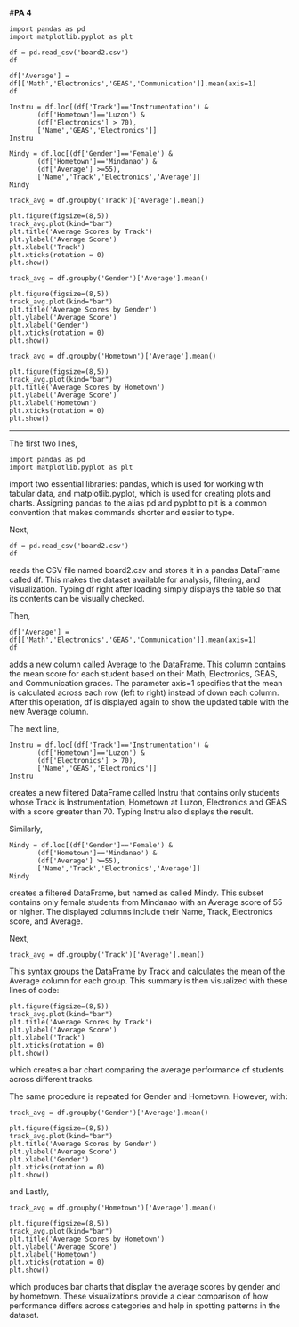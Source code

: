 #**PA 4**

```
import pandas as pd
import matplotlib.pyplot as plt

df = pd.read_csv('board2.csv')
df

df['Average'] = df[['Math','Electronics','GEAS','Communication']].mean(axis=1)
df

Instru = df.loc[(df['Track']=='Instrumentation') & 
       (df['Hometown']=='Luzon') & 
       (df['Electronics'] > 70),
       ['Name','GEAS','Electronics']]
Instru

Mindy = df.loc[(df['Gender']=='Female') &
       (df['Hometown']=='Mindanao') & 
       (df['Average'] >=55),
       ['Name','Track','Electronics','Average']]
Mindy

track_avg = df.groupby('Track')['Average'].mean()

plt.figure(figsize=(8,5))
track_avg.plot(kind="bar")
plt.title('Average Scores by Track')
plt.ylabel('Average Score')
plt.xlabel('Track')
plt.xticks(rotation = 0)
plt.show()

track_avg = df.groupby('Gender')['Average'].mean()

plt.figure(figsize=(8,5))
track_avg.plot(kind="bar")
plt.title('Average Scores by Gender')
plt.ylabel('Average Score')
plt.xlabel('Gender')
plt.xticks(rotation = 0)
plt.show()

track_avg = df.groupby('Hometown')['Average'].mean()

plt.figure(figsize=(8,5))
track_avg.plot(kind="bar")
plt.title('Average Scores by Hometown')
plt.ylabel('Average Score')
plt.xlabel('Hometown')
plt.xticks(rotation = 0)
plt.show()
```

---

The first two lines,

```
import pandas as pd
import matplotlib.pyplot as plt
```

import two essential libraries: pandas, which is used for working with tabular data, and matplotlib.pyplot, which is used for creating plots and charts. Assigning pandas to the alias pd and pyplot to plt is a common convention that makes commands shorter and easier to type.

Next,

```
df = pd.read_csv('board2.csv')
df
```

reads the CSV file named board2.csv and stores it in a pandas DataFrame called df. This makes the dataset available for analysis, filtering, and visualization. Typing df right after loading simply displays the table so that its contents can be visually checked.

Then,

```
df['Average'] = df[['Math','Electronics','GEAS','Communication']].mean(axis=1)
df
```

adds a new column called Average to the DataFrame. This column contains the mean score for each student based on their Math, Electronics, GEAS, and Communication grades. The parameter axis=1 specifies that the mean is calculated across each row (left to right) instead of down each column. After this operation, df is displayed again to show the updated table with the new Average column.

The next line,

```
Instru = df.loc[(df['Track']=='Instrumentation') & 
       (df['Hometown']=='Luzon') & 
       (df['Electronics'] > 70),
       ['Name','GEAS','Electronics']]
Instru
```

creates a new filtered DataFrame called Instru that contains only students whose Track is Instrumentation, Hometown at Luzon, Electronics and GEAS with a score greater than 70. Typing Instru also displays the result.

Similarly,

```
Mindy = df.loc[(df['Gender']=='Female') &
       (df['Hometown']=='Mindanao') & 
       (df['Average'] >=55),
       ['Name','Track','Electronics','Average']]
Mindy
```

creates a filtered DataFrame, but named as called Mindy. This subset contains only female students from Mindanao with an Average score of 55 or higher. The displayed columns include their Name, Track, Electronics score, and Average.

Next,

```
track_avg = df.groupby('Track')['Average'].mean()
```

This syntax groups the DataFrame by Track and calculates the mean of the Average column for each group. This summary is then visualized with these lines of code:

```
plt.figure(figsize=(8,5))
track_avg.plot(kind="bar")
plt.title('Average Scores by Track')
plt.ylabel('Average Score')
plt.xlabel('Track')
plt.xticks(rotation = 0)
plt.show()
```

which creates a bar chart comparing the average performance of students across different tracks. 

The same procedure is repeated for Gender and Hometown. However, with:

```
track_avg = df.groupby('Gender')['Average'].mean()

plt.figure(figsize=(8,5))
track_avg.plot(kind="bar")
plt.title('Average Scores by Gender')
plt.ylabel('Average Score')
plt.xlabel('Gender')
plt.xticks(rotation = 0)
plt.show()
```

and Lastly,

```
track_avg = df.groupby('Hometown')['Average'].mean()

plt.figure(figsize=(8,5))
track_avg.plot(kind="bar")
plt.title('Average Scores by Hometown')
plt.ylabel('Average Score')
plt.xlabel('Hometown')
plt.xticks(rotation = 0)
plt.show()
```

which produces bar charts that display the average scores by gender and by hometown. These visualizations provide a clear comparison of how performance differs across categories and help in spotting patterns in the dataset.
